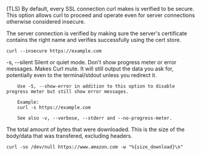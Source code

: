 (TLS) By default, every SSL connection curl makes is verified to be secure. This option allows curl to proceed
and operate even for server connections otherwise considered insecure.

The server connection is verified by making sure the server's certificate contains the right name and verifies
successfully using the cert store.

    curl --insecure https://example.com


-s, --silent
        Silent or quiet mode. Don't show progress meter or error messages.  Makes Curl mute. It will still output the
        data you ask for, potentially even to the terminal/stdout unless you redirect it.

        Use -S, --show-error in addition to this option to disable progress meter but still show error messages.

        Example:
        curl -s https://example.com

        See also -v, --verbose, --stderr and --no-progress-meter.   

The total amount of bytes that were downloaded. This is the size of the body/data that was transfered, excluding headers.

    curl -so /dev/null https://www.amazon.com -w "%{size_download}\n"